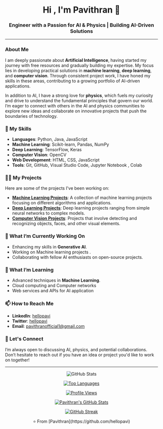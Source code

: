 <h1 align="center">Hi , I'm Pavithran 👋</h1>
<h3 align="center">Engineer with a Passion for AI & Physics | Building AI-Driven Solutions</h3>


---
### About Me

I am deeply passionate about **Artificial Intelligence**, having started my journey with free resources and gradually building my expertise. My focus lies in developing practical solutions in **machine learning**, **deep learning**, and **computer vision**. Through consistent project work, I have honed my skills in these areas, contributing to a growing portfolio of AI-driven applications.

In addition to AI, I have a strong love for **physics**, which fuels my curiosity and drive to understand the fundamental principles that govern our world. I’m eager to connect with others in the AI and physics communities to explore new ideas and collaborate on innovative projects that push the boundaries of technology.

### 🚀 My Skills

- **Languages**: Python, Java, JavaScript
- **Machine Learning**: Scikit-learn, Pandas, NumPy
- **Deep Learning**: TensorFlow, Keras
- **Computer Vision**: OpenCV
- **Web Development**: HTML, CSS, JavaScript
- **Tools**: Git, GitHub, Visual Studio Code, Jupyter Notebook , Colab

### 🧑‍💻 My Projects

Here are some of the projects I've been working on:

- **[Machine Learning Projects](https://github.com/hellopavi/machine_learning_projects)**: A collection of machine learning projects focusing on different algorithms and applications.
- **[Deep Learning Projects](https://github.com/hellopavi/deep_learning_projects)**: Deep learning projects ranging from simple neural networks to complex models.
- **[Computer Vision Projects](https://github.com/hellopavi/opencv_projects)**: Projects that involve detecting and recognizing objects, faces, and other visual elements.

### 🔭 What I’m Currently Working On

- Enhancing my skills in **Generative AI**.
- Working on Machine learning projects .
- Collaborating with fellow AI enthusiasts on open-source projects.

### 🌱 What I’m Learning

- Advanced techniques in **Machine Learning**.
- Cloud computing and Computer networks
- Web services and APIs for AI application

### 📫 How to Reach Me

- **LinkedIn**: [hellopavi](https://www.linkedin.com/in/hellopavi)
- **Twitter**: [hellopavi](https://twitter.com/hellopavi)
- **Email**: pavithranofficial1@gmail.com

### 💬 Let's Connect

I’m always open to discussing AI, physics, and potential collaborations. Don’t hesitate to reach out if you have an idea or project you'd like to work on together!

---

<p align="center">
    <img src="https://github-readme-stats.vercel.app/api?username=hellopavi&show_icons=true&theme=radical" alt="GitHub Stats">
</p>

<p align="center">
    <a href="https://github.com/hellopavi?tab=repositories">
        <img src="https://github-readme-stats.vercel.app/api/top-langs/?username=hellopavi&layout=compact&theme=radical" alt="Top Languages">
    </a>
</p>

<p align="center">
  <a href="https://github.com/hellopavi">
    <img src="https://komarev.com/ghpvc/?username=hellopavi&color=blue" alt="Profile Views"/>
  </a>
</p>

<p align="center">
  <a href="https://github.com/hellopavi">
    <img src="https://github-readme-stats.vercel.app/api?username=hellopavi&show_icons=true&theme=radical" alt="Pavithran's GitHub Stats"/>
  </a>
</p>

<p align="center">
  <a href="https://github.com/hellopavi">
    <img src="https://github-readme-streak-stats.herokuapp.com/?user=hellopavi&theme=radical" alt="GitHub Streak"/>
  </a>
</p>



<p align="center">⭐️ From [Pavithran](https://github.com/hellopavi) </p>

